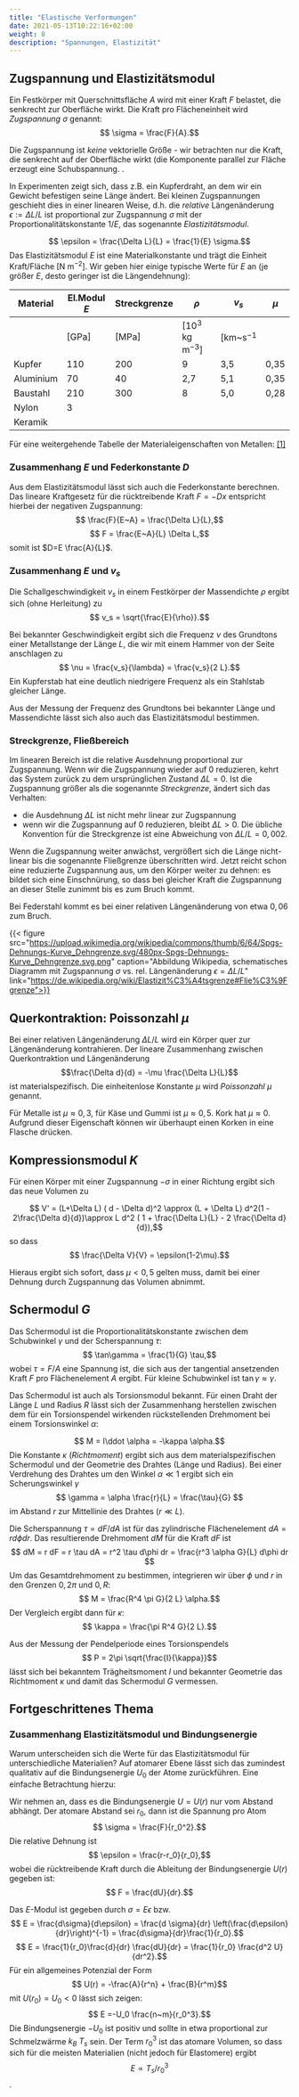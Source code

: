 ```yaml
---
title: "Elastische Verformungen"
date: 2021-05-13T10:22:16+02:00
weight: 8
description: "Spannungen, Elastizität"
---
```

## Zugspannung und Elastizitätsmodul
Ein Festkörper mit Querschnittsfläche $A$ wird mit einer Kraft
$F$ belastet, die senkrecht zur Oberfläche wirkt. Die Kraft pro 
Flächeneinheit wird *Zugspannung* $\sigma$ genannt:
$$ \sigma = \frac{F}{A}.$$

Die Zugspannung ist _keine_ vektorielle Größe - wir betrachten nur
die Kraft, die senkrecht auf der Oberfläche wirkt (die 
Komponente parallel zur Fläche erzeugt eine Schubspannung. . 

In Experimenten zeigt sich, dass z.B. ein Kupferdraht, an dem wir ein Gewicht befestigen 
seine Länge ändert. Bei kleinen Zugspannungen geschieht dies in einer linearen
Weise, d.h. die _relative_ Längenänderung $\epsilon:=\Delta L/L$ ist proportional zur
Zugspannung $\sigma$ mit der Proportionalitätskonstante $1/E$, das sogenannte
*Elastizitätsmodul*. 

$$ \epsilon = \frac{\Delta L}{L} = \frac{1}{E} \sigma.$$
Das Elastizitätsmodul $E$ ist eine Materialkonstante und
trägt die Einheit Kraft/Fläche $[\mathrm{N}~\mathrm{m}^{-2}$]. Wir geben hier einige
typische Werte für $E$ an (je größer $E$, desto geringer ist die Längendehnung):

| Material | El.Modul $E$  | Streckgrenze | $\rho$       |  $v_s$              |  $\mu$ |
|----------|---------------|--------------|--------------|---------------------|--------|
|          | [GPa]         |  [MPa]       | [$10^3$ kg m$^{-3}$]| [km~s$^{-1}$ |        |
| Kupfer   | 110           | 200          |  9           | 3,5                 | 0,35   |
|Aluminium |  70           |  40          | 2,7          | 5,1                 | 0,35   |
| Baustahl | 210           | 300          | 8            | 5,0                 | 0,28   |
| Nylon    |  3            |              |              |                     |        |
| Keramik  |               |              |              |                     |        |
<caption> 
Für eine weitergehende Tabelle der Materialeigenschaften von Metallen: 
<a href="https://www.electrical-contacts-wiki.com/index.php/Physikalische_Eigenschaften_der_wichtigsten_Metalle">[1]</a>
</caption>


### Zusammenhang $E$ und Federkonstante $D$

Aus dem Elastizitätsmodul lässt sich auch die Federkonstante berechnen.
Das lineare Kraftgesetz für die rücktreibende Kraft $F = -Dx$ entspricht
hierbei der negativen Zugspannung:
$$ \frac{F}{E~A} = \frac{\Delta L}{L},$$
$$ F = \frac{E~A}{L} \Delta L,$$
somit ist $D=E \frac{A}{L}$. 

### Zusammenhang $E$ und $v_s$

Die Schallgeschwindigkeit $v_s$ in einem Festkörper 
der Massendichte $\rho$ ergibt  sich
(ohne Herleitung)  zu
$$ v_s = \sqrt{\frac{E}{\rho}}.$$

Bei bekannter Geschwindigkeit ergibt sich die Frequenz $\nu$ des  Grundtons einer Metallstange
der Länge $L$, die wir
mit einem Hammer von der Seite anschlagen zu 
$$ \nu = \frac{v_s}{\lambda} = \frac{v_s}{2 L}.$$
Ein Kupferstab hat eine deutlich niedrigere Frequenz als ein Stahlstab gleicher Länge.

Aus der Messung der Frequenz des Grundtons bei bekannter Länge und Massendichte lässt sich also auch
das Elastizitätsmodul bestimmen.

### Streckgrenze, Fließbereich
Im linearen Bereich ist die relative Ausdehnung proportional zur Zugspannung. 
Wenn wir die Zugspannung wieder auf 0 reduzieren, kehrt das System zurück zu dem 
ursprünglichen Zustand $\Delta L=0$. Ist die Zugspannung größer als die
sogenannte _Streckgrenze_, ändert sich das Verhalten:
  *  die Ausdehnung $\Delta L$ ist nicht mehr linear  zur Zugspannung
  *  wenn wir die Zugspannung auf 0 reduzieren, bleibt $\Delta L>0$.
Die übliche Konvention für die Streckgrenze ist eine Abweichung von 
$\Delta L/L = 0,002$. 

Wenn die Zugspannung weiter anwächst, vergrößert sich die Länge nicht-linear bis
die sogenannte Fließgrenze überschritten wird. Jetzt reicht schon eine reduzierte
Zugspannung aus, um den Körper weiter zu dehnen: es bildet sich  eine Einschnürung, so
dass bei gleicher Kraft die Zugspannung an dieser Stelle zunimmt bis es zum Bruch kommt.

Bei Federstahl kommt es bei einer relativen Längenänderung von etwa $0,06$ zum Bruch. 

{{< figure src="https://upload.wikimedia.org/wikipedia/commons/thumb/6/64/Spgs-Dehnungs-Kurve_Dehngrenze.svg/480px-Spgs-Dehnungs-Kurve_Dehngrenze.svg.png" caption="Abbildung Wikipedia, schematisches Diagramm mit Zugspannung $\sigma$ vs. rel. Längenänderung $\epsilon=\Delta L/L$" link="https://de.wikipedia.org/wiki/Elastizit%C3%A4tsgrenze#Flie%C3%9Fgrenze">}}


## Querkontraktion: Poissonzahl $\mu$ 
Bei einer relativen Längenänderung $\Delta L /L$ wird ein Körper quer zur Längenänderung kontrahieren. 
Der lineare Zusammenhang zwischen Querkontraktion und Längenänderung 
$$\frac{\Delta d}{d} = -\mu \frac{\Delta L}{L}$$
ist materialspezifisch. Die einheitenlose Konstante $\mu$ wird _Poissonzahl_ $\mu$ genannt.

Für Metalle ist $\mu\approx 0,3$, für Käse und Gummi ist $\mu \approx 0,5$. Kork hat $\mu \approx 0$. Aufgrund
dieser Eigenschaft können wir überhaupt einen Korken in eine Flasche drücken.



## Kompressionsmodul $K$
Für einen Körper mit einer Zugspannung $-\sigma$ in einer Richtung ergibt sich das neue Volumen zu

$$ V' = (L+\Delta L) ( d - \Delta d)^2 \approx (L + \Delta L) d^2(1 - 2\frac{\Delta d}{d})\approx L d^2  ( 1 + \frac{\Delta L}{L} - 2 \frac{\Delta d}{d}),$$
so dass 
$$ \frac{\Delta V}{V} = \epsilon(1-2\mu).$$

Hieraus ergibt sich sofort, dass $\mu < 0,5$ gelten muss, damit bei einer Dehnung durch Zugspannung das Volumen abnimmt. 





##  Schermodul $G$ 
 Das Schermodul
     ist die Proportionalitätskonstante zwischen dem Schubwinkel $\gamma$ und der Scherspannung $\tau$:
$$ \tan\gamma = \frac{1}{G} \tau,$$
wobei $\tau=F/A$ eine Spannung ist, die sich aus der tangential ansetzenden Kraft $F$  pro Flächenelement $A$ ergibt.
Für kleine Schubwinkel ist $\tan\gamma \approx \gamma$. 

 Das Schermodul ist auch als Torsionsmodul bekannt. Für einen Draht der Länge $L$ und Radius $R$ lässt sich der Zusammenhang herstellen
zwischen dem für ein Torsionspendel wirkenden rückstellenden Drehmoment bei einem Torsionswinkel $\alpha$:

$$ M = I\ddot \alpha = -\kappa \alpha.$$
Die Konstante $\kappa$  (_Richtmoment_)  ergibt sich aus dem materialspezifischen Schermodul und der Geometrie des Drahtes (Länge und Radius).
Bei einer Verdrehung des Drahtes um den Winkel $\alpha\ll 1$ ergibt sich ein Scherungswinkel $\gamma$ 
$$ \gamma = \alpha \frac{r}{L} = \frac{\tau}{G} $$
im Abstand $r$ zur Mittellinie des Drahtes ($r\ll L$).

Die Scherspannung $\tau=dF/dA$ ist für das zylindrische Flächenelement $dA = r d\phi dr$.  Das resultierende Drehmoment $dM$ für die Kraft $dF$ ist
$$ dM = r dF = r \tau dA = r^2 \tau d\phi dr = \frac{r^3 \alpha G}{L} d\phi dr   $$
Um das Gesamtdrehmoment zu bestimmen, integrieren wir über $\phi$ und $r$ in den Grenzen $0,2\pi$ und $0,R$:
$$ M = \frac{R^4 \pi  G}{2 L} \alpha.$$
Der Vergleich ergibt dann für $\kappa$:
$$ \kappa = \frac{\pi R^4 G}{2 L}.$$

Aus der Messung der Pendelperiode eines Torsionspendels
$$ P = 2\pi \sqrt{\frac{I}{\kappa}}$$
lässt sich bei bekanntem Trägheitsmoment $I$ und bekannter Geometrie das Richtmoment $\kappa$ und damit das Schermodul $G$ vermessen.

## Fortgeschrittenes Thema
### Zusammenhang Elastizitätsmodul und Bindungsenergie
Warum unterscheiden sich die Werte für das Elastizitätsmodul für unterschiedliche Materialien? Auf atomarer Ebene lässt sich das 
zumindest qualitativ auf die Bindungsenergie $U_0$ der Atome zurückführen. Eine einfache Betrachtung hierzu:

 Wir nehmen an, dass es die Bindungsenergie $U=U(r)$  nur vom Abstand abhängt. Der atomare Abstand sei $r_0$, dann ist die Spannung pro
Atom 
$$ \sigma = \frac{F}{r_0^2}.$$
Die relative Dehnung ist
$$ \epsilon = \frac{r-r_0}{r_0},$$
wobei die rücktreibende Kraft durch die Ableitung der Bindungsenergie $U(r)$ gegeben ist:
$$ F = \frac{dU}{dr}.$$

Das $E$-Modul ist gegeben durch $\sigma = E \epsilon$ bzw.
 $$ E = \frac{d\sigma}{d\epsilon} = \frac{d \sigma}{dr} \left(\frac{d\epsilon}{dr}\right)^{-1} = 
\frac{d\sigma}{dr}\frac{1}{r_0}.$$
$$ E = \frac{1}{r_0}\frac{d}{dr} \frac{dU}{dr} = \frac{1}{r_0} \frac{d^2 U}{dr^2}.$$ 
Für ein allgemeines Potenzial der Form
$$ U(r) = -\frac{A}{r^n} + \frac{B}{r^m}$$
mit $U(r_0)=U_0<0$ lässt sich zeigen:
$$ E =-U_0 \frac{n~m}{r_0^3}.$$
Die Bindungsenergie $-U_0$ ist  positiv und sollte in etwa proportional zur Schmelzwärme $k_B~T_s$ 
sein. Der Term $r_0^3$ ist das atomare Volumen, so dass sich für die meisten Materialien (nicht jedoch für
Elastomere) ergibt
$$ E\propto T_s/r_0^3$$. 



